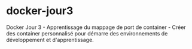 # docker-jour3
Docker Jour 3 - Apprentissage du mappage de port de container - Créer des container personnalisé pour démarre des environnements de développement et d'apprentissage.
